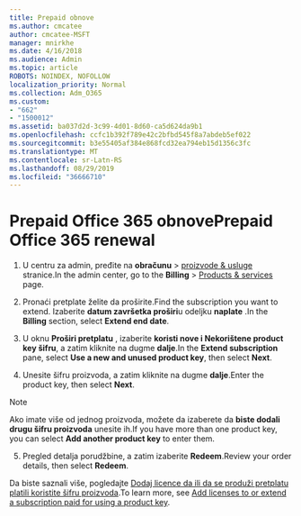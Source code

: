 ```yaml
---
title: Prepaid obnove
ms.author: cmcatee
author: cmcatee-MSFT
manager: mnirkhe
ms.date: 4/16/2018
ms.audience: Admin
ms.topic: article
ROBOTS: NOINDEX, NOFOLLOW
localization_priority: Normal
ms.collection: Adm_O365
ms.custom:
- "662"
- "1500012"
ms.assetid: ba037d2d-3c99-4d01-8d60-ca5d624da9b1
ms.openlocfilehash: ccfc1b392f789e42c2bfbd545f8a7abdeb5ef022
ms.sourcegitcommit: b3e55405af384e868fcd32ea794eb15d1356c3fc
ms.translationtype: MT
ms.contentlocale: sr-Latn-RS
ms.lasthandoff: 08/29/2019
ms.locfileid: "36666710"
---
```

# <a name="prepaid-office-365-renewal"></a><span data-ttu-id="c3d0e-102">Prepaid Office 365 obnove</span><span class="sxs-lookup"><span data-stu-id="c3d0e-102">Prepaid Office 365 renewal</span></span>

1. <span data-ttu-id="c3d0e-103">U centru za admin, pređite na **obračunu** \> [proizvode & usluge](https://go.microsoft.com/fwlink/p/?linkid=842054) stranice.</span><span class="sxs-lookup"><span data-stu-id="c3d0e-103">In the admin center, go to the **Billing** \> [Products & services](https://go.microsoft.com/fwlink/p/?linkid=842054) page.</span></span>

2. <span data-ttu-id="c3d0e-104">Pronaći pretplate želite da proširite.</span><span class="sxs-lookup"><span data-stu-id="c3d0e-104">Find the subscription you want to extend.</span></span> <span data-ttu-id="c3d0e-105">Izaberite **datum završetka proširi**u odeljku **naplate** .</span><span class="sxs-lookup"><span data-stu-id="c3d0e-105">In the **Billing** section, select **Extend end date**.</span></span>

3. <span data-ttu-id="c3d0e-106">U oknu **Proširi pretplatu** , izaberite **koristi nove i Nekorištene product key šifru**, a zatim kliknite na dugme **dalje**.</span><span class="sxs-lookup"><span data-stu-id="c3d0e-106">In the **Extend subscription** pane, select **Use a new and unused product key**, then select **Next**.</span></span>

4. <span data-ttu-id="c3d0e-107">Unesite šifru proizvoda, a zatim kliknite na dugme **dalje**.</span><span class="sxs-lookup"><span data-stu-id="c3d0e-107">Enter the product key, then select **Next**.</span></span>

> [!NOTE]
> <span data-ttu-id="c3d0e-108">Ako imate više od jednog proizvoda, možete da izaberete da **biste dodali drugu šifru proizvoda** unesite ih.</span><span class="sxs-lookup"><span data-stu-id="c3d0e-108">If you have more than one product key, you can select **Add another product key** to enter them.</span></span>

5. <span data-ttu-id="c3d0e-109">Pregled detalja porudžbine, a zatim izaberite **Redeem**.</span><span class="sxs-lookup"><span data-stu-id="c3d0e-109">Review your order details, then select **Redeem**.</span></span>

<span data-ttu-id="c3d0e-110">Da biste saznali više, pogledajte [Dodaj licence da ili da se produži pretplatu platili koristite šifru proizvoda](https://docs.microsoft.com/office365/admin/misc/add-licenses-using-product-key).</span><span class="sxs-lookup"><span data-stu-id="c3d0e-110">To learn more, see [Add licenses to or extend a subscription paid for using a product key](https://docs.microsoft.com/office365/admin/misc/add-licenses-using-product-key).</span></span>